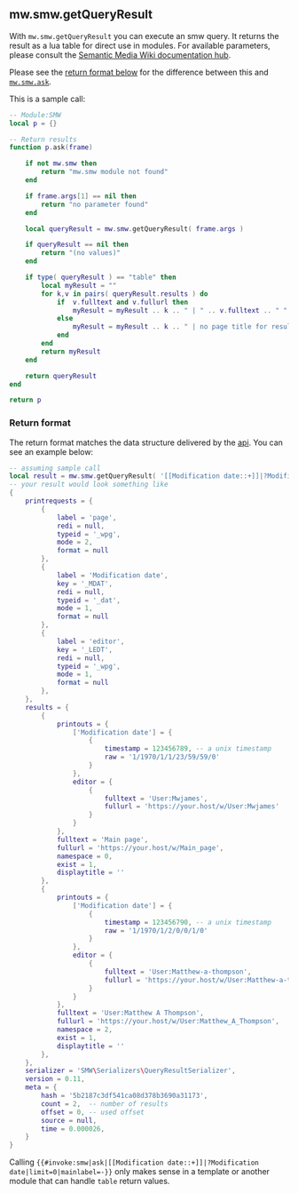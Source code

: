 ## mw.smw.getQueryResult

With `mw.smw.getQueryResult` you can execute an smw query. It returns the result as a lua table for direct use in modules.
For available parameters, please consult the [Semantic Media Wiki documentation hub][smwdoc].

Please see the [return format below](#result) for the difference between this and [`mw.smw.ask`](mw.smw.ask.md).

This is a sample call:
```lua
-- Module:SMW
local p = {}

-- Return results
function p.ask(frame)

    if not mw.smw then
        return "mw.smw module not found"
    end

    if frame.args[1] == nil then
        return "no parameter found"
    end

    local queryResult = mw.smw.getQueryResult( frame.args )

    if queryResult == nil then
        return "(no values)"
    end

    if type( queryResult ) == "table" then
        local myResult = ""
        for k,v in pairs( queryResult.results ) do
            if  v.fulltext and v.fullurl then
                myResult = myResult .. k .. " | " .. v.fulltext .. " " .. v.fullurl .. " | " .. "<br/>"
            else
                myResult = myResult .. k .. " | no page title for result set available (you probably specified ''mainlabel=-')"
            end
        end
        return myResult
    end

    return queryResult
end

return p
```

### <a name="result"></a>Return format

The return format matches the data structure delivered by the [api]. You can see an example below:

```lua
-- assuming sample call
local result = mw.smw.getQueryResult( '[[Modification date::+]]|?Modification date|?Last editor is=editor|limit=2|mainlabel=page' )
-- your result would look something like
{
    printrequests = {
        {
            label = 'page',
            redi = null,
            typeid = '_wpg',
            mode = 2,
            format = null
        },
        {
            label = 'Modification date',
            key = '_MDAT',
            redi = null,
            typeid = '_dat',
            mode = 1,
            format = null
        },
        {
            label = 'editor',
            key = '_LEDT',
            redi = null,
            typeid = '_wpg',
            mode = 1,
            format = null
        },
    },
    results = {
        {
            printouts = {
                ['Modification date'] = {
                    {
                        timestamp = 123456789, -- a unix timestamp
                        raw = '1/1970/1/1/23/59/59/0'
                    }
                },
                editor = {
                    {
                        fulltext = 'User:Mwjames',
                        fullurl = 'https://your.host/w/User:Mwjames'
                    }
                }
            },
            fulltext = 'Main page',
            fullurl = 'https://your.host/w/Main_page',
            namespace = 0,
            exist = 1,
            displaytitle = ''
        },
        {
            printouts = {
                ['Modification date'] = {
                    {
                        timestamp = 123456790, -- a unix timestamp
                        raw = '1/1970/1/2/0/0/1/0'
                    }
                },
                editor = {
                    {
                        fulltext = 'User:Matthew-a-thompson',
                        fullurl = 'https://your.host/w/User:Matthew-a-thompson'
                    }
                }
            },
            fulltext = 'User:Matthew A Thompson',
            fullurl = 'https://your.host/w/User:Matthew_A_Thompson',
            namespace = 2,
            exist = 1,
            displaytitle = ''
        },
    },
    serializer = 'SMW\Serializers\QueryResultSerializer',
    version = 0.11,
    meta = {
        hash = '5b2187c3df541ca08d378b3690a31173',
        count = 2,  -- number of results
        offset = 0, -- used offset
        source = null,
        time = 0.000026,
    }
}
```

Calling `{{#invoke:smw|ask|[[Modification date::+]]|?Modification date|limit=0|mainlabel=-}}` only
makes sense in a template or another module that can handle `table` return values.

[smwdoc]: https://www.semantic-mediawiki.org/wiki/Semantic_MediaWiki
[api]: https://www.semantic-mediawiki.org/wiki/Serialization_%28JSON%29